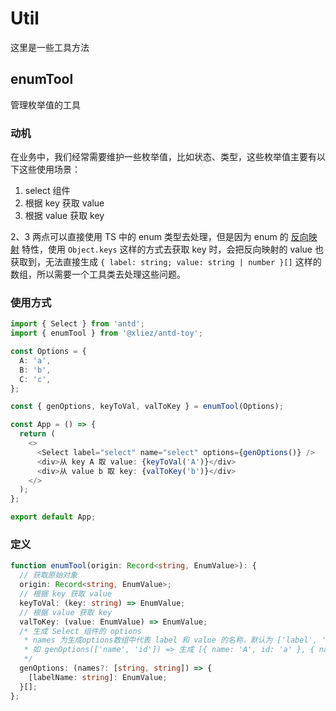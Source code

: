 # Util

这里是一些工具方法

## enumTool

管理枚举值的工具

### 动机

在业务中，我们经常需要维护一些枚举值，比如状态、类型，这些枚举值主要有以下这些使用场景：

1. select 组件
2. 根据 key 获取 value
3. 根据 value 获取 key

2、3 两点可以直接使用 TS 中的 enum 类型去处理，但是因为 enum 的 [反向映射](https://www.typescriptlang.org/docs/handbook/enums.html#reverse-mappings) 特性，使用 `Object.keys` 这样的方式去获取 key 时，会把反向映射的 value 也获取到，无法直接生成 `{ label: string; value: string | number }[]` 这样的数组，所以需要一个工具类去处理这些问题。

### 使用方式

```ts
import { Select } from 'antd';
import { enumTool } from '@xliez/antd-toy';

const Options = {
  A: 'a',
  B: 'b',
  C: 'c',
};

const { genOptions, keyToVal, valToKey } = enumTool(Options);

const App = () => {
  return (
    <>
      <Select label="select" name="select" options={genOptions()} />
      <div>从 key A 取 value: {keyToVal('A')}</div>
      <div>从 value b 取 key: {valToKey('b')}</div>
    </>
  );
};

export default App;
```

### 定义

```ts
function enumTool(origin: Record<string, EnumValue>): {
  // 获取原始对象
  origin: Record<string, EnumValue>;
  // 根据 key 获取 value
  keyToVal: (key: string) => EnumValue;
  // 根据 value 获取 key
  valToKey: (value: EnumValue) => EnumValue;
  /* 生成 Select 组件的 options
   * names 为生成options数组中代表 label 和 value 的名称，默认为 ['label', 'value']
   * 如 genOptions(['name', 'id']) => 生成 [{ name: 'A', id: 'a' }, { name: 'B', id: 'b' }, { name: 'C', id: 'c' }]
   */
  genOptions: (names?: [string, string]) => {
    [labelName: string]: EnumValue;
  }[];
};
```
